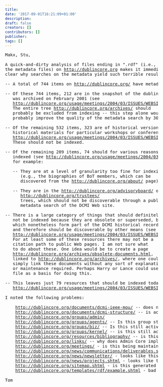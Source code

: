 ```yaml
---
title: 
date: '2017-09-01T16:21:09+01:00'
description: 
draft: false
creators: []
contributors: []
publisher: 
tags: []
---
```


<pre>
Makx, Stu,

A quick-and-dirty analysis of files ending in ".rdf" (i.e.,
the metadata files) on <a href="">http://dublincore.org</a> makes it immediately
clear why searches on the metadata yield such terrible results:

-- A total of 744 items on <a href="/">http://dublincore.org/</a> have metadata.

-- Of these 744 items, 212 are in the snapshot of the dublincore.org Website that
   was archived on February 2001 (see
   <a href="/usage/meetings/2004/03/ISSUES/WEBSITE/no-index-archive.html">http://dublincore.org/usage/meetings/2004/03/ISSUES/WEBSITE/no-index-archive.html</a>).
   The entire tree <a href="/archives/">http://dublincore.org/archives/</a> should
   probably be excluded from indexing -- this step alone would
   probably improve the quality of the metadata search by 30%!

-- Of the remaining 532 items, 323 are of historical versions and/or
   historical materials for particular workshops or conferences (see
   <a href="/usage/meetings/2004/03/ISSUES/WEBSITE/no-index.html">http://dublincore.org/usage/meetings/2004/03/ISSUES/WEBSITE/no-index.html</a>).
   These should not be indexed.

-- Of the remaining 209 items, 74 should for various reasons definitely not be
   indexed (see <a href="/usage/meetings/2004/03/ISSUES/WEBSITE/no.html">http://dublincore.org/usage/meetings/2004/03/ISSUES/WEBSITE/no.html</a>),
   for example:

   -- They are at a level of granularity too fine for indexing
      (e.g., the biographies of BoT members, which can be
      discovered from the <a href="/about/">http://dublincore.org/about/</a> page).

   -- They are in the <a href="/advisoryboard/">http://dublincore.org/advisoryboard/</a> or
      <a href="/trustees/">http://dublincore.org/trustees/</a>
      trees, which should not be discoverable through a public
      metadata search of the DCMI Web site.

-- There is a large category of things that should definitely
   not be indexed because they are obsolete or superseded, but
   which nonetheless form part of the DCMI historical record
   and therefore should be discoverable by other means (see
   <a href="/usage/meetings/2004/03/ISSUES/WEBSITE/maybe.html">http://dublincore.org/usage/meetings/2004/03/ISSUES/WEBSITE/maybe.html</a>).
   For at least some of these resources there may not be a
   citation path to public Web pages. I am not sure what
   to do about these. One idea would be to create a page
   <a href="/archives/obsolete-documents.html">http://dublincore.org/archives/obsolete-documents.html</a>,
   linked to <a href="/archives/">http://dublincore.org/archives/</a>, where one could
   simply link these documents without any sort of explanation
   or maintenance required. Perhaps Harry or Lance could use my
   file as a basis for doing this.

-- This leaves just 79 resources that should be indexed today (see
   <a href="/usage/meetings/2004/03/ISSUES/WEBSITE/yes.html">http://dublincore.org/usage/meetings/2004/03/ISSUES/WEBSITE/yes.html</a>).

I noted the following problems:

    <a href="/documents/dcmi-ieee-mou/">http://dublincore.org/documents/dcmi-ieee-mou/</a> -- does not have a date!
    <a href="/documents/dcmi-structure/">http://dublincore.org/documents/dcmi-structure/</a> -- is actively unhelpful
    <a href="/groups/admin/">http://dublincore.org/groups/admin/</a>
    <a href="/groups/agents/">http://dublincore.org/groups/agents/</a> -- Is this group still active and is Stu still the chair?
    <a href="/groups/biz/">http://dublincore.org/groups/biz/</a> -- Is this still active??
    <a href="/groups/kernel/">http://dublincore.org/groups/kernel/</a> -- is this still active??
    <a href="/resources/bibliography/">http://dublincore.org/resources/bibliography/</a> -- is this being maintained??
    <a href="/links/">http://dublincore.org/links/</a> -- why does Admin Core imply it is a "DCMI" document?
    <a href="/meetings/">http://dublincore.org/meetings/</a> - is this being maintained?
    <a href="/news/communications/deliverables.shtml">http://dublincore.org/news/communications/deliverables.shtml</a> -- is this still being maintained?
    <a href="/news/newsletter/">http://dublincore.org/news/newsletter/</a> - looks like this is no longer being maintained?
    <a href="/news/projects.shtml">http://dublincore.org/news/projects.shtml</a> - looks like this is no longer being maintained
    <a href="/sitemap.shtml">http://dublincore.org/sitemap.shtml</a> - is this generated (and updated) automatically?
    <a href="/templates/rdf/example.shtml">http://dublincore.org/templates/rdf/example.shtml</a> - bad link!

Tom

</pre>
